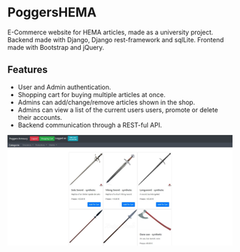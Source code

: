 # PoggersHEMA
E-Commerce website for HEMA articles, made as a university project.
Backend made with Django, Django rest-framework and sqlLite.
Frontend made with Bootstrap and jQuery. 

## Features
* User and Admin authentication.
* Shopping cart for buying multiple articles at once.
* Admins can add/change/remove articles shown in the shop.
* Admins can view a list of the current users users, promote or delete their accounts.
* Backend communication through a REST-ful API.

![Screenshot of the application](/static/images/screenshot.JPG)
